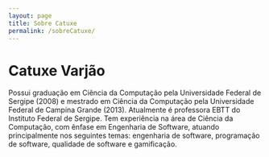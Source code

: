 ```yaml
---
layout: page
title: Sobre Catuxe
permalink: /sobreCatuxe/
---
```


# Catuxe Varjão #

Possui graduação em Ciência da Computação pela Universidade Federal de Sergipe (2008) e mestrado em Ciência da Computação pela Universidade Federal de Campina Grande (2013). 
Atualmente é professora EBTT do Instituto Federal de Sergipe. Tem experiência na área de Ciência da Computação, com ênfase em Engenharia de Software, atuando principalmente 
nos seguintes temas: engenharia de software, programação de software, qualidade de software e gamificação.
